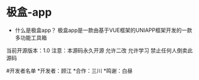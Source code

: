# 极盒-app
* 什么是极盒app？
极盒app是一款由基于VUE框架的UNIAPP框架开发的一款多功能工具箱

当前开源版本：1.0
注意：本源码永久开源
允许二改 允许学习
禁止任何人倒卖此源码

#开发者名单
*开发者：顾江
*合作：三川
*鸣谢：白昼
